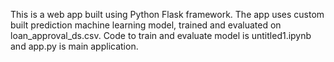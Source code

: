 This is a web app built using Python Flask framework. The app uses custom built prediction machine learning model, trained and evaluated on loan_approval_ds.csv. Code to train and evaluate model is untitled1.ipynb and app.py is main application.
